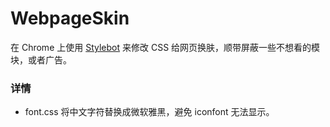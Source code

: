 # WebpageSkin

在 Chrome 上使用 [Stylebot](https://chrome.google.com/webstore/detail/oiaejidbmkiecgbjeifoejpgmdaleoha) 来修改 CSS 给网页换肤，顺带屏蔽一些不想看的模块，或者广告。

### 详情

* font.css   将中文字符替换成微软雅黑，避免 iconfont 无法显示。

